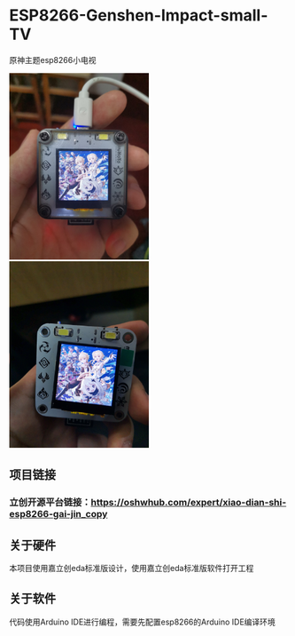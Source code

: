 # ESP8266-Genshen-Impact-small-TV
原神主题esp8266小电视

<img src=picture/IMG_20240703_215851.jpg width=50% />

<img src=picture/IMG_20221002_162258.jpg width=50% />

## 项目链接
### 立创开源平台链接：https://oshwhub.com/expert/xiao-dian-shi-esp8266-gai-jin_copy
## 关于硬件
本项目使用嘉立创eda标准版设计，使用嘉立创eda标准版软件打开工程
## 关于软件
代码使用Arduino IDE进行编程，需要先配置esp8266的Arduino IDE编译环境
